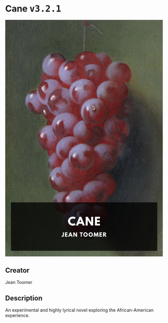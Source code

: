 
# Cane <kbd>v3.2.1</kbd>

<center>
  <img src="./cover-1024.jpg"/>
</center>

## Creator
Jean Toomer

## Description
An experimental and highly lyrical novel exploring the African-American experience.
